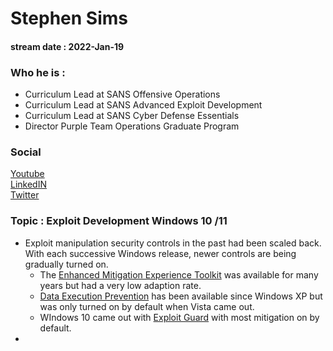# Stephen Sims
#### stream date : 2022-Jan-19

### Who he is :
- Curriculum Lead at SANS Offensive Operations
- Curriculum Lead at SANS Advanced Exploit Development
- Curriculum Lead at SANS Cyber Defense Essentials
- Director Purple Team Operations Graduate Program 


### Social
[Youtube](https://www.youtube.com/watch?v=_hsSQKRsUmA&t=233s)<br>
[LinkedIN](https://www.linkedin.com/in/stephen-sims-2788091/)<br>
[Twitter ](https://twitter.com/Steph3nSims)<br>

### Topic : Exploit Development Windows 10 /11
- Exploit manipulation security controls in the past had been scaled back. With each successive Windows release, newer controls are being gradually turned on.
	- The [Enhanced Mitigation Experience Toolkit](https://support.microsoft.com/en-us/topic/emet-mitigations-guidelines-b529d543-2a81-7b5a-d529-84b30e1ecee0) was available for many years but had a very low adaption rate.
	- [Data Execution Prevention](https://docs.microsoft.com/en-us/windows/win32/memory/data-execution-prevention) has been available since Windows XP but was only turned on by default when Vista came out.
	- WIndows 10 came out with [Exploit Guard](https://www.microsoft.com/security/blog/2017/10/23/windows-defender-exploit-guard-reduce-the-attack-surface-against-next-generation-malware/) with most mitigation on by default.
- 
